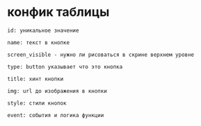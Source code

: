 # конфик таблицы
`id: уникальное значение`

`name: текст в кнопке`

`screen_visible - нужно ли рисоваться в скрине верхнем уровне`

`type: button указывает что это кнопка`

`title: хинт кнопки`

`img: url до изображения в кнопки`
 
`style: стили кнопок`

`event: события и логика функции`   